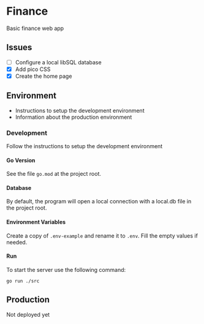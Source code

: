 # Finance
Basic finance web app

## Issues

- [ ] Configure a local libSQL database  
- [x] Add pico CSS  
- [x] Create the home page

## Environment

- Instructions to setup the development environment
- Information about the production environment

### Development

Follow the instructions to setup the development environment

#### Go Version

See the file `go.mod` at the project root.

#### Database

By default, the program will open a local connection with a local.db file in the project root.

#### Environment Variables

Create a copy of `.env-example` and rename it to `.env`. Fill the empty values if needed.

#### Run

To start the server use the following command:

```
go run ./src
```

## Production

Not deployed yet